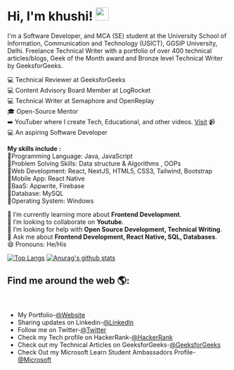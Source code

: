 <h1>Hi, I'm khushi! <img src="https://tse1.mm.bing.net/th?id=OIP.1YM53mG10H_U25iPjop83QHaEo&pid=Api&rs=1&c=1&qlt=95&w=164&h=102" width="30px" style="max-width:100%;"></h1>

I'm a Software Developer, and MCA (SE) student at the University School of Information, Communication and Technology (USICT), GGSIP University, Delhi. Freelance Technical Writer with a portfolio of over 400 technical articles/blogs, Geek of the Month award and Bronze level Technical Writer by GeeksforGeeks.

💻 Technical Reviewer at GeeksforGeeks<br>
💻 Content Advisory Board Member at LogRocket<br>
💻 Technical Writer at Semaphore and OpenReplay
<br>
🎓 Open-Source Mentor<br>
➡️ YouTuber where I create Tech, Educational, and other videos. [Visit](https://youtube.com/@TarunSingh24) 📹
<br>
💻 An aspiring Software Developer

<b>My skills include :</b><br>
🔹️Programming Language: Java, JavaScript <br>
🔹️Problem Solving Skills: Data structure & Algorithms , OOPs<br>
🔹️Web Development: React, NextJS, HTML5, CSS3, Tailwind, Bootstrap <br>
🔹️Mobile App: React Native<br>
🔹️BaaS: Appwrite, Firebase<br>
🔹️Database: MySQL<br>
🔹️Operating System: Windows<be>


🌱 I’m currently learning more about <b>Frontend Development</b>.<br>
👯 I’m looking to collaborate on <b>Youtube</b>.<br>
🤔 I’m looking for help with <b>Open Source Development, Technical Writing</b>.<br>
💬 Ask me about <b>Frontend Development, React Native, SQL, Databases</b>. <br>
😄 Pronouns: He/His

[![Top Langs](https://github-readme-stats.vercel.app/api/top-langs/?username=tarunsinghofficial)](https://github.com/tarunsinghofficial/github-readme-stats)
[![Anurag's github stats](https://github-readme-stats.vercel.app/api?username=tarunsinghofficial)](https://github.com/anuraghazra/github-readme-stats)

<h2> Find me around the web 🌎: </h2><br>

- My Portfolio-<a href="tarunportfolio.vercel.app" target="_blank">@Website</a><br>
- Sharing updates on Linkedin-<a href="https://www.linkedin.com/in/tarunsingh24" target="_blank">@LinkedIn</a><br>
- Follow me on Twitter-<a href="https://twitter.com/itsTarun24" target="_blank">@Twitter</a><br>
- Check my Tech profile on HackerRank-<a href="https://www.hackerrank.com/taruncoder?hr_r=1" target="_blank">@HackerRank</a><br>
- Check out my Technical Articles on GeeksforGeeks-<a href="https://auth.geeksforgeeks.org/user/tarunsinghwap7/articles" target="_blank">@GeeksforGeeks</a><br>
- Check Out my Microsoft Learn Student Ambassadors Profile- <a href="https://studentambassadors.microsoft.com/en-US/profile/59588" target="_blank">@Microsoft</a><br>
